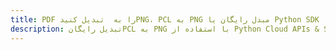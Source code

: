 ---title: PDF را به  تبدیل کنیدPNG، PCL به PNG مبدل رایگان یا Python SDKdescription: تبدیل رایگانPCL به PNG با استفاده از Python Cloud APIs & SDK همچنین اسناد PDF را در Cloud ایجاد، ویرایش و رندر کنید.---
